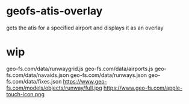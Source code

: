 # geofs-atis-overlay

gets the atis for a specified airport and displays it as an overlay

# wip

geo-fs.com/data/runwaygrid.js
geo-fs.com/data/airports.js
geo-fs.com/data/navaids.json
geo-fs.com/data/runways.json
geo-fs.com/data/fixes.json
https://www.geo-fs.com/models/objects/runway/full.jpg
https://www.geo-fs.com/apple-touch-icon.png
